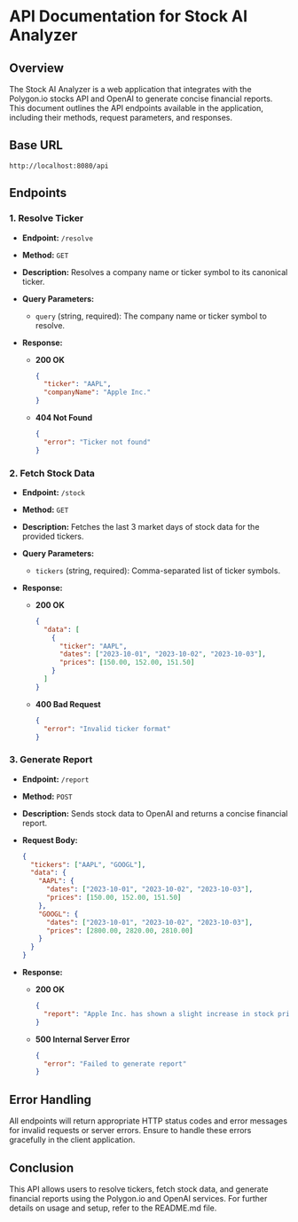 # API Documentation for Stock AI Analyzer

## Overview

The Stock AI Analyzer is a web application that integrates with the Polygon.io stocks API and OpenAI to generate concise financial reports. This document outlines the API endpoints available in the application, including their methods, request parameters, and responses.

## Base URL

```
http://localhost:8080/api
```

## Endpoints

### 1. Resolve Ticker

- **Endpoint:** `/resolve`
- **Method:** `GET`
- **Description:** Resolves a company name or ticker symbol to its canonical ticker.
- **Query Parameters:**
  - `query` (string, required): The company name or ticker symbol to resolve.
  
- **Response:**
  - **200 OK**
    ```json
    {
      "ticker": "AAPL",
      "companyName": "Apple Inc."
    }
    ```
  - **404 Not Found**
    ```json
    {
      "error": "Ticker not found"
    }
    ```

### 2. Fetch Stock Data

- **Endpoint:** `/stock`
- **Method:** `GET`
- **Description:** Fetches the last 3 market days of stock data for the provided tickers.
- **Query Parameters:**
  - `tickers` (string, required): Comma-separated list of ticker symbols.
  
- **Response:**
  - **200 OK**
    ```json
    {
      "data": [
        {
          "ticker": "AAPL",
          "dates": ["2023-10-01", "2023-10-02", "2023-10-03"],
          "prices": [150.00, 152.00, 151.50]
        }
      ]
    }
    ```
  - **400 Bad Request**
    ```json
    {
      "error": "Invalid ticker format"
    }
    ```

### 3. Generate Report

- **Endpoint:** `/report`
- **Method:** `POST`
- **Description:** Sends stock data to OpenAI and returns a concise financial report.
- **Request Body:**
  ```json
  {
    "tickers": ["AAPL", "GOOGL"],
    "data": {
      "AAPL": {
        "dates": ["2023-10-01", "2023-10-02", "2023-10-03"],
        "prices": [150.00, 152.00, 151.50]
      },
      "GOOGL": {
        "dates": ["2023-10-01", "2023-10-02", "2023-10-03"],
        "prices": [2800.00, 2820.00, 2810.00]
      }
    }
  }
  ```

- **Response:**
  - **200 OK**
    ```json
    {
      "report": "Apple Inc. has shown a slight increase in stock price over the last three days..."
    }
    ```
  - **500 Internal Server Error**
    ```json
    {
      "error": "Failed to generate report"
    }
    ```

## Error Handling

All endpoints will return appropriate HTTP status codes and error messages for invalid requests or server errors. Ensure to handle these errors gracefully in the client application.

## Conclusion

This API allows users to resolve tickers, fetch stock data, and generate financial reports using the Polygon.io and OpenAI services. For further details on usage and setup, refer to the README.md file.